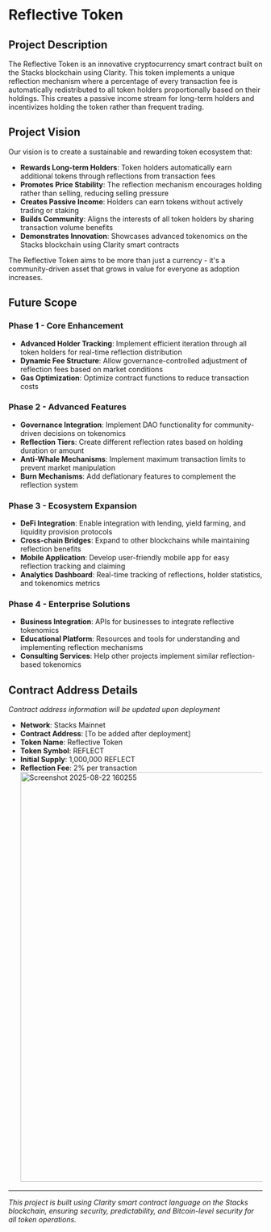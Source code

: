 # Reflective Token

## Project Description

The Reflective Token is an innovative cryptocurrency smart contract built on the Stacks blockchain using Clarity. This token implements a unique reflection mechanism where a percentage of every transaction fee is automatically redistributed to all token holders proportionally based on their holdings. This creates a passive income stream for long-term holders and incentivizes holding the token rather than frequent trading.

## Project Vision

Our vision is to create a sustainable and rewarding token ecosystem that:

- **Rewards Long-term Holders**: Token holders automatically earn additional tokens through reflections from transaction fees
- **Promotes Price Stability**: The reflection mechanism encourages holding rather than selling, reducing selling pressure
- **Creates Passive Income**: Holders can earn tokens without actively trading or staking
- **Builds Community**: Aligns the interests of all token holders by sharing transaction volume benefits
- **Demonstrates Innovation**: Showcases advanced tokenomics on the Stacks blockchain using Clarity smart contracts

The Reflective Token aims to be more than just a currency - it's a community-driven asset that grows in value for everyone as adoption increases.

## Future Scope

### Phase 1 - Core Enhancement
- **Advanced Holder Tracking**: Implement efficient iteration through all token holders for real-time reflection distribution
- **Dynamic Fee Structure**: Allow governance-controlled adjustment of reflection fees based on market conditions
- **Gas Optimization**: Optimize contract functions to reduce transaction costs

### Phase 2 - Advanced Features  
- **Governance Integration**: Implement DAO functionality for community-driven decisions on tokenomics
- **Reflection Tiers**: Create different reflection rates based on holding duration or amount
- **Anti-Whale Mechanisms**: Implement maximum transaction limits to prevent market manipulation
- **Burn Mechanisms**: Add deflationary features to complement the reflection system

### Phase 3 - Ecosystem Expansion
- **DeFi Integration**: Enable integration with lending, yield farming, and liquidity provision protocols
- **Cross-chain Bridges**: Expand to other blockchains while maintaining reflection benefits
- **Mobile Application**: Develop user-friendly mobile app for easy reflection tracking and claiming
- **Analytics Dashboard**: Real-time tracking of reflections, holder statistics, and tokenomics metrics

### Phase 4 - Enterprise Solutions
- **Business Integration**: APIs for businesses to integrate reflective tokenomics
- **Educational Platform**: Resources and tools for understanding and implementing reflection mechanisms
- **Consulting Services**: Help other projects implement similar reflection-based tokenomics

## Contract Address Details

*Contract address information will be updated upon deployment*

- **Network**: Stacks Mainnet
- **Contract Address**: [To be added after deployment]
- **Token Name**: Reflective Token
- **Token Symbol**: REFLECT
- **Initial Supply**: 1,000,000 REFLECT
- **Reflection Fee**: 2% per transaction<img width="1916" height="812" alt="Screenshot 2025-08-22 160255" src="https://github.com/user-attachments/assets/f903eee0-2e62-4a84-ad72-2d586a2c6a05" />


---

*This project is built using Clarity smart contract language on the Stacks blockchain, ensuring security, predictability, and Bitcoin-level security for all token operations.*
